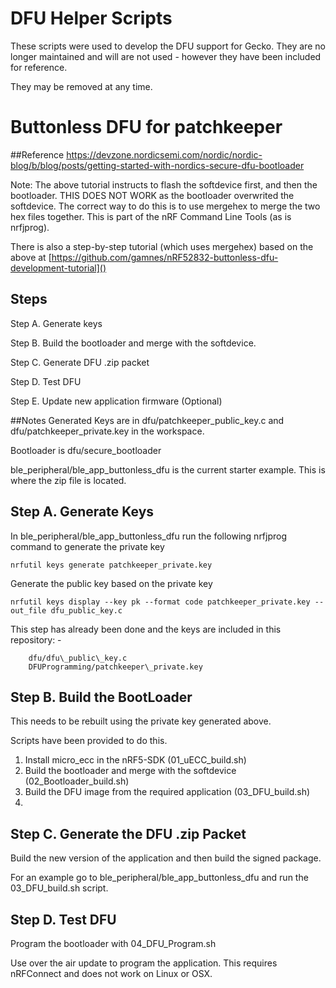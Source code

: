 # DFU Helper Scripts

These scripts were used to develop the DFU support for Gecko. They are no longer maintained and will are not used - however they have been included for reference.

They may be removed at any time.

# Buttonless DFU for patchkeeper

##Reference
[https://devzone.nordicsemi.com/nordic/nordic-blog/b/blog/posts/getting-started-with-nordics-secure-dfu-bootloader
]()

Note: The above tutorial instructs to flash the softdevice first, and then the bootloader. THIS DOES NOT WORK as the bootloader overwrited the softdevice. The correct way to do this is to use mergehex to merge the two hex files together. This is part of the nRF Command Line Tools (as is nrfjprog).

There is also a step-by-step tutorial (which uses mergehex) based on the above at
[https://github.com/gamnes/nRF52832-buttonless-dfu-development-tutorial]()


## Steps

Step A. Generate keys

Step B. Build the bootloader and merge with the softdevice.

Step C. Generate DFU .zip packet

Step D. Test DFU

Step E. Update new application firmware (Optional)

##Notes
Generated Keys are in dfu/patchkeeper\_public\_key.c and dfu/patchkeeper\_private.key in the workspace.

Bootloader is dfu/secure\_bootloader

ble\_peripheral/ble\_app\_buttonless_dfu is the current starter example. This is where the zip file is located.

## Step A. Generate Keys
In ble\_peripheral/ble\_app\_buttonless_dfu run the following nrfjprog command to generate the private key

`nrfutil keys generate patchkeeper_private.key
`

Generate the public key based on the private key

`nrfutil keys display --key pk --format code patchkeeper_private.key --out_file dfu_public_key.c
`

This step has already been done and the keys are included in this repository: -

		dfu/dfu\_public\_key.c
		DFUProgramming/patchkeeper\_private.key

## Step B. Build the BootLoader


This needs to be rebuilt using the private key generated above.

Scripts have been provided to do this.

1. Install micro\_ecc in the nRF5-SDK (01\_uECC\_build.sh)
2. Build the bootloader and merge with the softdevice (02\_Bootloader\_build.sh)
3. Build the DFU image from the required application (03\_DFU\_build.sh)
4.


## Step C. Generate the DFU .zip Packet

Build the new version of the application and then build the signed package.

For an example go to ble\_peripheral/ble\_app\_buttonless\_dfu and run the 03\_DFU\_build.sh script.

## Step D. Test DFU
Program the bootloader with 04\_DFU\_Program.sh

Use over the air update to program the application. This requires nRFConnect and does not work on Linux or OSX.
